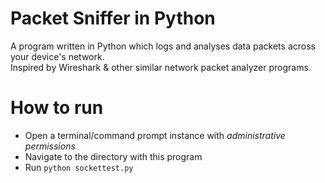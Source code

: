 # Packet Sniffer in Python
A program written in Python which logs and analyses data packets across your device's network.
<br>
Inspired by Wireshark & other similar network packet analyzer programs.

# How to run
- Open a terminal/command prompt instance with *administrative permissions*
- Navigate to the directory with this program
- Run `python sockettest.py`
